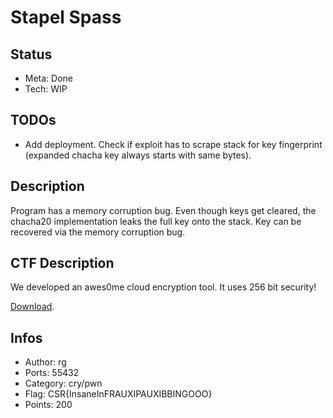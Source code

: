 Stapel Spass
=========

## Status
* Meta: Done
* Tech: WIP

## TODOs
* Add deployment. Check if exploit has to scrape stack for key fingerprint (expanded chacha key always starts with same bytes).

## Description
Program has a memory corruption bug. Even though keys get cleared, the chacha20 implementation leaks the full key onto the stack.
Key can be recovered via the memory corruption bug.

## CTF Description
We developed an awes0me cloud encryption tool.
It uses 256 bit security!

[Download](download).

## Infos

* Author: rg
* Ports: 55432
* Category: cry/pwn
* Flag: CSR{InsaneInFRAUXIPAUXIBBINGOOO}
* Points: 200
